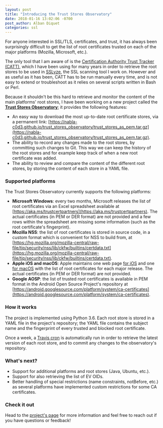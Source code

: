 ```yaml
---
layout: post
title: "Introducing the Trust Stores Observatory"
date: 2018-01-16 13:02:06 -0700
post_author: Alban Diquet
categories: ssl
---
```


For anyone interested in SSL/TLS, certificates, and trust, it has always been surprisingly difficult to get the list of root certificates trusted on each of the major platforms (Mozilla, Microsoft, etc.). 

The only tool that I am aware of is the [Certification Authority Trust Tracker (CATT)](https://github.com/kirei/catt), which I have been using for many years in order to retrieve the root stores to be used in [SSLyze](https://github.com/nabla-c0d3/sslyze), the SSL scanning tool I work on. However and as useful as it has been, CATT has to be run manually every time, and is not easy to extend or troubleshoot as it relies on several scripts written in Bash or Perl.

Because it shouldn't be this hard to retrieve and monitor the content of the main platforms' root stores, I have been working on a new project called the [**Trust Stores Observatory**](https://github.com/nabla-c0d3/trust_stores_observatory); it provides the following features:

* An easy way to download the most up-to-date root certificate stores, via a permanent link: [https://nabla-c0d3.github.io/trust_stores_observatory/trust_stores_as_pem.tar.gz](https://nabla-c0d3.github.io/trust_stores_observatory/trust_stores_as_pem.tar.gz).
* The ability to record any changes made to the root stores, by committing such changes to Git. This way we can keep the history of the root stores and for example keep track of when a new root certificate was added.
* The ability to review and compare the content of the different root stores, by storing the content of each store in a YAML file.

### Supported platforms

The Trust Stores Observatory currently supports the following platforms:

* **Microsoft Windows**: every two months, Microsoft releases the list of root certificates via an Excel spreadsheet available at [https://aka.ms/trustcertpartners](https://aka.ms/trustcertpartners). The actual certificates (in PEM or DER format) are not provided and a few rows within the spreadsheet are missing some information (such as the root certificate's fingerprint).
* **Mozilla NSS**: the list of root certificates is stored in source code, in a custom format which is convenient for NSS to build from, at [https://hg.mozilla.org/mozilla-central/raw-file/tip/security/nss/lib/ckfw/builtins/certdata.txt](https://hg.mozilla.org/mozilla-central/raw-file/tip/security/nss/lib/ckfw/builtins/certdata.txt).
* **Apple iOS and macOS**: Apple maintains one web page [for iOS](https://support.apple.com/en-us/HT204132) and one [for macOS](https://support.apple.com/en-us/HT202858) with the list of root certificates for each major release. The actual certificates (in PEM or DER format) are not provided.
* **Google AOSP**: the list of trusted root certificates is available in PEM format in the Android Open Source Project's repository at [https://android.googlesource.com/platform/system/ca-certificates](https://android.googlesource.com/platform/system/ca-certificates).

### How it works

The project is implemented using Python 3.6. Each root store is stored in a YAML file in the project's repository; the YAML file contains the subject name and the fingerprint of every trusted and blocked root certificate.

Once a week, a [Travis cron](https://travis-ci.org/nabla-c0d3/trust_stores_observatory) is automatically run in order to retrieve the latest version of each root store, and to commit any changes to the observatory's repository.

### What's next?

* Support for additional platforms and root stores (Java, Ubuntu, etc.).
* Support for also retrieving the list of EV OIDs.
* Better handling of special restrictions (name constraints, notBefore, etc.) as several platforms have implemented custom restrictions for some CA certificates.

### Check it out

Head to the [project's page](https://github.com/nabla-c0d3/trust_stores_observatory) for more information and feel free to reach out if you have questions or feedback!
